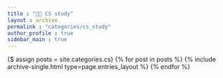 ```yaml
---
title : "👨‍🏫 CS study"
layout : archive
permalink : "categories/cs_study"
author_profile : true
sidebar_main : true
---
```


{$ assign posts = site.categories.cs}
{% for post in posts %} {% include archive-single.html type=page.entries_layout %} {% endfor %}
